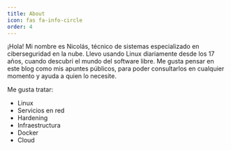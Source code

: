 ```yaml
---
title: About
icon: fas fa-info-circle
order: 4
---
```


¡Hola! Mi nombre es Nicolás, técnico de sistemas especializado en ciberseguridad en la nube. Llevo usando Linux diariamente desde los 17 años, cuando descubrí el mundo del software libre. Me gusta pensar en este blog como mis apuntes públicos, para poder consultarlos en cualquier momento y ayuda a quien lo necesite.

Me gusta tratar:

- Linux
- Servicios en red
- Hardening
- Infraestructura
- Docker
- Cloud